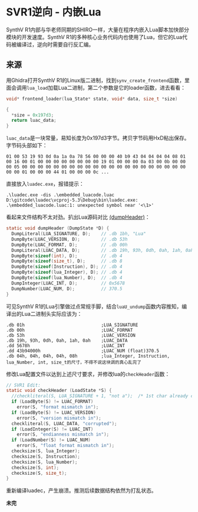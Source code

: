 
# SVR1逆向 - 内嵌Lua

SynthV R1内部与华老师同期的SHIRO一样，大量在程序内嵌入Lua脚本加快部分模块的开发速度。SynthV R1的多种核心业务代码内也使用了Lua，但它的Lua代码被编译过，逆向时需要自行反汇编。

## 来源

用Ghidra打开SynthV R1的Linux版二进制，找到`synv_create_frontend`函数，里面会调用`lua_load`加载Lua二进制，第二个参数是它的loader函数，进去看看：

```c
void* frontend_loader(lua_State* state, void* data, size_t *size)

{
  *size = 0x197d3;
  return luac_data;
}
```

`luac_data`是一块常量，易知长度为0x197d3字节。拷贝字节码用HxD粘出保存。字节码头部如下：

```
01 00 53 19 93 0d 0a 1a 0a 78 56 00 00 00 40 b9 43 04 04 04 04 08 01 00 16 00 01 00 00 00 00 00 00 00 00 19 01 00 00 00 0a 03 00 0b 00 00 00 05 00 00 00 00 00 00 00 00 00 00 00 00 00 00 00 00 00 00 00 00 00 00 00 01 00 00 00 44 01 00 00 00 0c ...
```

直接放入`luadec.exe`，报错提示：
```
.\luadec.exe -dis .\embedded_luacode.luac
D:\gitcode\luadec\vcproj-5.3\Debug\bin\luadec.exe: .\embedded_luacode.luac:1: unexpected symbol near '<\1>'
```

看起来文件结构不太对劲。扒出Lua源码对比 [(dumpHeader)](https://github.com/lua/lua/blob/v5.3/ldump.c#L201)：
```c
static void dumpHeader (DumpState *D) {
  DumpLiteral(LUA_SIGNATURE, D);    // .db 1bh, "Lua"
  DumpByte(LUAC_VERSION, D);        // .db 53h
  DumpByte(LUAC_FORMAT, D);         // .db 00h
  DumpLiteral(LUAC_DATA, D);        // .db 19h, 93h, 0dh, 0ah, 1ah, 0ah
  DumpByte(sizeof(int), D);         // .db 4
  DumpByte(sizeof(size_t), D);      // .db 8
  DumpByte(sizeof(Instruction), D); // .db 4
  DumpByte(sizeof(lua_Integer), D); // .db 4
  DumpByte(sizeof(lua_Number), D);  // .db 4
  DumpInteger(LUAC_INT, D);         // 0x5678
  DumpNumber(LUAC_NUM, D);          // 370.5
}
```
可见SynthV R1的Lua引擎做过点常规手脚，结合`luaU_undump`函数内容推知，编译出的Lua二进制头实际应该为：
```x86asm
.db 01h                             ;LUA_SIGNATURE
.db 00h                             ;LUAC_FORMAT
.db 53h                             ;LUAC_VERSION
.db 19h, 93h, 0dh, 0ah, 1ah, 0ah    ;LUAC_DATA
.dd 5678h                           ;LUAC_INT
.dd 43b94000h                       ;LUAC_NUM (float)370.5
.db 04h, 04h, 04h, 04h, 08h         ;lua_Integer, Instruction, lua_Number, int, size_t的尺寸，不得不说这块调的真心乱完了
```

修改Lua配置文件以达到上述尺寸要求，并修改lua的`checkHeader`函数：
```c
// SVR1 Edit:
static void checkHeader (LoadState *S) {
  //checkliteral(S, LUA_SIGNATURE + 1, "not a");  /* 1st char already checked */
  if (LoadByte(S) != LUAC_FORMAT)
    error(S, "format mismatch in");
  if (LoadByte(S) != LUAC_VERSION)
    error(S, "version mismatch in");
  checkliteral(S, LUAC_DATA, "corrupted");
  if (LoadInteger(S) != LUAC_INT)
    error(S, "endianness mismatch in");
  if (LoadNumber(S) != LUAC_NUM)
    error(S, "float format mismatch in");
  checksize(S, lua_Integer);
  checksize(S, Instruction);
  checksize(S, lua_Number);
  checksize(S, int);
  checksize(S, size_t);
}
```

重新编译luadec，产生崩溃。推测后续数据结构依然为打乱状态。

**未完**
